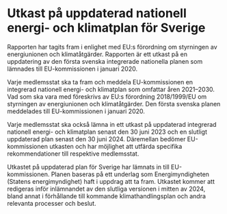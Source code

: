 # Utkast på uppdaterad nationell energi- och klimatplan för Sverige

Rapporten har tagits fram i enlighet med EU:s förordning om styrningen av energiunionen och klimatåtgärder. Rapporten är ett utkast på en uppdatering av den första svenska integrerade nationella planen som lämnades till EU\-kommissionen i januari 2020\.


Varje medlemsstat ska ta fram och meddela EU\-kommissionen en integrerad nationell energi\- och klimatplan som omfattar åren 2021–2030\. Vad som ska vara med föreskrivs av EU:s förordning 2018/1999/EU om styrningen av energiunionen och klimatåtgärder. Den första svenska planen meddelades till EU\-kommissionen i januari 2020\.

Varje medlemsstat ska också lämna in ett utkast på uppdaterad integrerad nationell energi\- och klimatplan senast den 30 juni 2023 och en slutligt uppdaterad plan senast den 30 juni 2024\. Däremellan bedömer EU\-kommissionen utkasten och har möjlighet att utfärda specifika rekommendationer till respektive medlemsstat.

Utkastet på uppdaterad plan för Sverige har lämnats in till EU\-kommissionen. Planen baseras på ett underlag som Energimyndigheten (Statens energimyndighet) haft i uppdrag att ta fram. Utkastet kommer att redigeras inför inlämnandet av den slutliga versionen i mitten av 2024, bland annat i förhållande till kommande klimathandlingsplan och andra relevanta processer och beslut.
